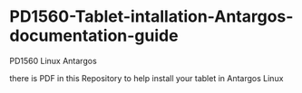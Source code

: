 # PD1560-Tablet-intallation-Antargos-documentation-guide
PD1560 Linux Antargos

there is PDF in this Repository to help install your tablet in Antargos Linux
